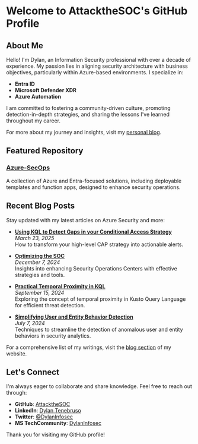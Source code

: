 # Welcome to AttacktheSOC's GitHub Profile

## About Me

Hello! I'm Dylan, an Information Security professional with over a decade of experience. My passion lies in aligning security architecture with business objectives, particularly within Azure-based environments. I specialize in:

- **Entra ID**
- **Microsoft Defender XDR**
- **Azure Automation**

I am committed to fostering a community-driven culture, promoting detection-in-depth strategies, and sharing the lessons I've learned throughout my career.

For more about my journey and insights, visit my [personal blog](https://attackthesoc.com/).

## Featured Repository

### [Azure-SecOps](https://github.com/AttacktheSOC/Azure-SecOps)

A collection of Azure and Entra-focused solutions, including deployable templates and function apps, designed to enhance security operations.

## Recent Blog Posts

Stay updated with my latest articles on Azure Security and more:

- **[Using KQL to Detect Gaps in your Conditional Access Strategy](https://attackthesoc.com/posts/detect-cap-gaps)**  
  *March 23, 2025*  
  How to transform your high-level CAP strategy into actionable alerts.

- **[Optimizing the SOC](https://attackthesoc.com/posts/ms-xdr-optimizing-the-soc/)**  
  *December 7, 2024*  
  Insights into enhancing Security Operations Centers with effective strategies and tools.

- **[Practical Temporal Proximity in KQL](https://attackthesoc.com/posts/practical-temporal-proximity-with-kql/)**  
  *September 15, 2024*  
  Exploring the concept of temporal proximity in Kusto Query Language for efficient threat detection.

- **[Simplifying User and Entity Behavior Detection](https://attackthesoc.com/posts/detecting-entity-behavior/)**  
  *July 7, 2024*  
  Techniques to streamline the detection of anomalous user and entity behaviors in security analytics.

For a comprehensive list of my writings, visit the [blog section](https://attackthesoc.com/posts/) of my website.

## Let's Connect

I'm always eager to collaborate and share knowledge. Feel free to reach out through:

- **GitHub**: [AttacktheSOC](https://github.com/AttacktheSOC)
- **LinkedIn**: [Dylan Tenebruso](https://www.linkedin.com/in/dylten6/)
- **Twitter**: [@DylanInfosec](https://x.com/dylaninfosec)
- **MS TechCommunity**: [DylanInfosec](https://techcommunity.microsoft.com/users/dylaninfosec/2394710)

Thank you for visiting my GitHub profile!
